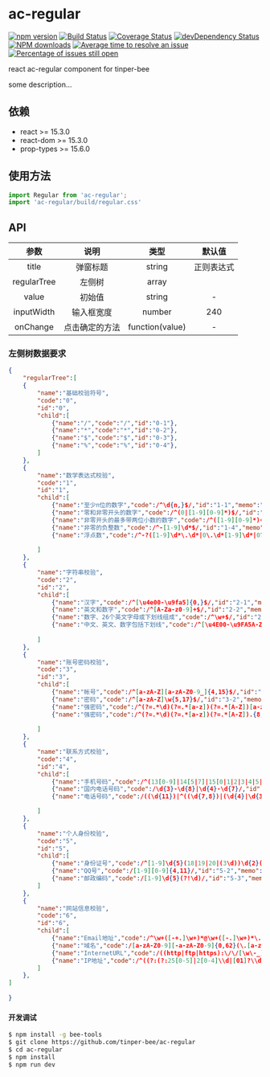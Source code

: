 # ac-regular

[![npm version](https://img.shields.io/npm/v/ac-regular.svg)](https://www.npmjs.com/package/ac-regular)
[![Build Status](https://img.shields.io/travis/tinper-bee/ac-regular/master.svg)](https://travis-ci.org/tinper-bee/ac-regular)
[![Coverage Status](https://coveralls.io/repos/github/tinper-bee/ac-regular/badge.svg?branch=master)](https://coveralls.io/github/tinper-bee/ac-regular?branch=master)
[![devDependency Status](https://img.shields.io/david/dev/tinper-bee/ac-regular.svg)](https://david-dm.org/tinper-bee/ac-regular#info=devDependencies)
[![NPM downloads](http://img.shields.io/npm/dm/ac-regular.svg?style=flat)](https://npmjs.org/package/ac-regular)
[![Average time to resolve an issue](http://isitmaintained.com/badge/resolution/tinper-bee/ac-regular.svg)](http://isitmaintained.com/project/tinper-bee/ac-regular "Average time to resolve an issue")
[![Percentage of issues still open](http://isitmaintained.com/badge/open/tinper-bee/ac-regular.svg)](http://isitmaintained.com/project/tinper-bee/ac-regular "Percentage of issues still open")


react ac-regular component for tinper-bee

some description...

## 依赖

- react >= 15.3.0
- react-dom >= 15.3.0
- prop-types >= 15.6.0

## 使用方法

```js
import Regular from 'ac-regular';
import 'ac-regular/build/regular.css'
```



## API

|参数|说明|类型|默认值|
|:--:|:--:|:--:|:--:|
|title|弹窗标题|string|正则表达式|
|regularTree|左侧树|array||
|value|初始值|string|-|
|inputWidth|输入框宽度|number|240|
|onChange|点击确定的方法|function(value)|-|

### 左侧树数据要求
```json
{
    "regularTree":[
    {
        "name":"基础校验符号",
        "code":"0",
        "id":"0",
        "child":[
            {"name":"/","code":"/","id":"0-1"},
            {"name":"*","code":"*","id":"0-2"},
            {"name":"$","code":"$","id":"0-3"},
            {"name":"%","code":"%","id":"0-4"},
        ]
    },
    {
        "name":"数学表达式校验",
        "code":"1",
        "id":"1",
        "child":[
            {"name":"至少n位的数字","code":/^\d{n,}$/,"id":"1-1","memo":"6位以上数字，^\d{6,}$"},
            {"name":"零和非零开头的数字","code":/^(0|[1-9][0-9]*)$/,"id":"1-2","memo":""},
            {"name":"非零开头的最多带两位小数的数字","code":/^([1-9][0-9]*)+(\.[0-9]{1,2})?$/,"id":"1-3","memo":""},
            {"name":"非零的负整数","code":/^-[1-9]\d*$/,"id":"1-4","memo":""},
            {"name":"浮点数","code":/^-?([1-9]\d*\.\d*|0\.\d*[1-9]\d*|0?\.0+|0)$/,"id":"1-5","memo":""},
          
        ]
    },
    {
        "name":"字符串校验",
        "code":"2",
        "id":"2",
        "child":[
            {"name":"汉字","code":/^[\u4e00-\u9fa5]{0,}$/,"id":"2-1","memo":""},
            {"name":"英文和数字","code":/^[A-Za-z0-9]+$/,"id":"2-2","memo":""},
            {"name":"数字、26个英文字母或下划线组成","code":/^\w+$/,"id":"2-3","memo":""},
            {"name":"中文、英文、数字包括下划线","code":/^[\u4E00-\u9FA5A-Za-z0-9_]+$/,"id":"2-4","memo":""},
            
        ]
    },
    {
        "name":"账号密码校验",
        "code":"3",
        "id":"3",
        "child":[
            {"name":"帐号","code":/^[a-zA-Z][a-zA-Z0-9_]{4,15}$/,"id":"3-1","memo":"字母开头，5-16字节，允许字母数字下划线"},
            {"name":"密码","code":/^[a-zA-Z]\w{5,17}$/,"id":"3-2","memo":"字母开头，长度6~18，含字母、数字和下划线"},
            {"name":"强密码","code":/^(?=.*\d)(?=.*[a-z])(?=.*[A-Z])[a-zA-Z0-9]{8,10}$/,"id":"2-3","memo":"大小写和数字组合，不使用特殊字符，长度 8~10"},
            {"name":"强密码","code":/^(?=.*\d)(?=.*[a-z])(?=.*[A-Z]).{8,10}$/,"id":"2-4","memo":"含大小写和数字组合，可使用特殊字符，长度8-10"},
            
        ]
    },
    {
        "name":"联系方式校验",
        "code":"4",
        "id":"4",
        "child":[
            {"name":"手机号码","code":/^(13[0-9]|14[5|7]|15[0|1|2|3|4|5|6|7|8|9]|18[0|1|2|3|5|6|7|8|9])\d{8}$/,"id":"4-1","memo":"1568311xxxx"},
            {"name":"国内电话号码","code":/\d{3}-\d{8}|\d{4}-\d{7}/,"id":"4-2","memo":""},
            {"name":"电话号码","code":/((\d{11})|^((\d{7,8})|(\d{4}|\d{3})-(\d{7,8})|(\d{4}|\d{3})-(\d{7,8})-(\d{4}|\d{3}|\d{2}|\d{1})|(\d{7,8})-(\d{4}|\d{3}|\d{2}|\d{1}))$)/,"id":"4-3","memo":"支持手机号，3-4位区号，7-8位直播号码，1-4位分机号"},

        ]
    },
    {
        "name":"个人身份校验",
        "code":"5",
        "id":"5",
        "child":[
            {"name":"身份证号","code":/^[1-9]\d{5}(18|19|20|(3\d))\d{2}((0[1-9])|(1[0-2]))(([0-2][1-9])|10|20|30|31)\d{3}[0-9Xx]$/,"id":"5-1","memo":"(15位、18位数字)，最后一位是校验位，可能为数字或字符X"},
            {"name":"QQ号","code":/[1-9][0-9]{4,11}/,"id":"5-2","memo":"腾讯QQ号从10000开始"},
            {"name":"邮政编码","code":/[1-9]\d{5}(?!\d)/,"id":"5-3","memo":"中国邮政编码为6位数字"},
        ]
    },
    {
        "name":"网站信息校验",
        "code":"6",
        "id":"6",
        "child":[
            {"name":"Email地址","code":/^\w+([-+.]\w+)*@\w+([-.]\w+)*\.\w+([-.]\w+)*$/,"id":"6-1","memo":""},
            {"name":"域名","code":/[a-zA-Z0-9][-a-zA-Z0-9]{0,62}(\.[a-zA-Z0-9][-a-zA-Z0-9]{0,62})+\.?/,"id":"6-2","memo":""},
            {"name":"InternetURL","code":/((http|ftp|https):\/\/[\w\-_]+(\.[\w\-_]+)+([\w\-\.,@?^=%&:/~\+#]*[\w\-\@?^=%&/~\+#])?)/,"id":"6-3","memo":""},
            {"name":"IP地址","code":/^((?:(?:25[0-5]|2[0-4]\\d|[01]?\\d?\\d)\\.){3}(?:25[0-5]|2[0-4]\\d|[01]?\\d?\\d))$/,"id":"6-4","memo":""},
        ]
    },
]
    
} 
```
#### 开发调试

```sh
$ npm install -g bee-tools
$ git clone https://github.com/tinper-bee/ac-regular
$ cd ac-regular
$ npm install
$ npm run dev
```
